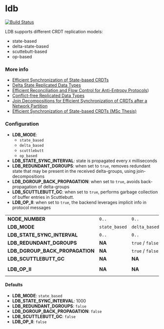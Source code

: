# ldb 

[![Build Status](https://travis-ci.org/vitorenesduarte/ldb.svg?branch=master)](https://travis-ci.org/vitorenesduarte/ldb/)

LDB supports different CRDT replication models:
- state-based
- delta-state-based
- scuttebutt-based
- op-based


### More info
- [Efficient Synchronization of State-based CRDTs](https://arxiv.org/pdf/1803.02750.pdf)
- [Delta State Replicated Data Types](https://arxiv.org/pdf/1603.01529.pdf)
- [Efficient Reconciliation and Flow Control for Anti-Entropy Protocols](https://www.cs.cornell.edu/home/rvr/papers/flowgossip.pdf))
- [Conflict-free Replicated Data Types](https://pages.lip6.fr/Marc.Shapiro/papers/RR-7687.pdf)
- [Join Decompositions for Efficient Synchronization of CRDTs after a Network Partition](https://vitorenes.org/publication/enes-join-decompositions/enes-join-decompositions.pdf)
- [Efficient Synchronization of State-based CRDTs (MSc Thesis)](https://vitorenes.org/page/other/msc-thesis.pdf)

### Configuration
- __LDB_MODE__:
  - `state_based`
  - `delta_based`
  - `scuttlebutt`
  - `op_based`
- __LDB_STATE_SYNC_INTERVAL__: state is propagated every `X` milliseconds
- __LDB_REDUNDANT_DGROUPS__: when set to `true`,
removes redundant state that may be present in the received
delta-groups, using join-decompositions
- __LDB_DGROUP_BACK_PROPAGATION__: when set to `true`,
avoids back-propagation of delta-groups
- __LDB_SCUTTLEBUTT_GC__: when set to `true`, performs garbage collection of buffer entries in Scuttlebutt.
- __LDB_OP_II__: when set to `true`, the backend leverages implicit info in protocol messages

||||||
|---------------------------------|---------------|------------------|------------------|------------------|
| __NODE_NUMBER__                 | `0..`         | `0..`            | `0..`            | `0..`            |
| __LDB_MODE__                    | `state_based` | `delta_based`    | `scuttlebutt`    | `op_based`       |
| __LDB_STATE_SYNC_INTERVAL__     | `0..`         | `0..`            | `0..`            | `0..`            |
| __LDB_REDUNDANT_DGROUPS__       | __NA__        | `true` / `false` | __NA__           | __NA__           |
| __LDB_DGROUP_BACK_PROPAGATION__ | __NA__        | `true` / `false` | __NA__           | __NA__           |
| __LDB_SCUTTLEBUTT_GC__          | __NA__        | __NA__           | `true` / `false` | __NA__           |
| __LDB_OP_II__                   | __NA__        | __NA__           | __NA__           | `true` / `false` |

#### Defaults
- __LDB_MODE__: `state_based`
- __LDB_STATE_SYNC_INTERVAL__: 1000
- __LDB_REDUNDANT_DGROUPS__: `false`
- __LDB_DGROUP_BACK_PROPAGATION__: `false`
- __LDB_SCUTTLEBUTT_GC__: `false`
- __LDB_OP_II__: `false`
